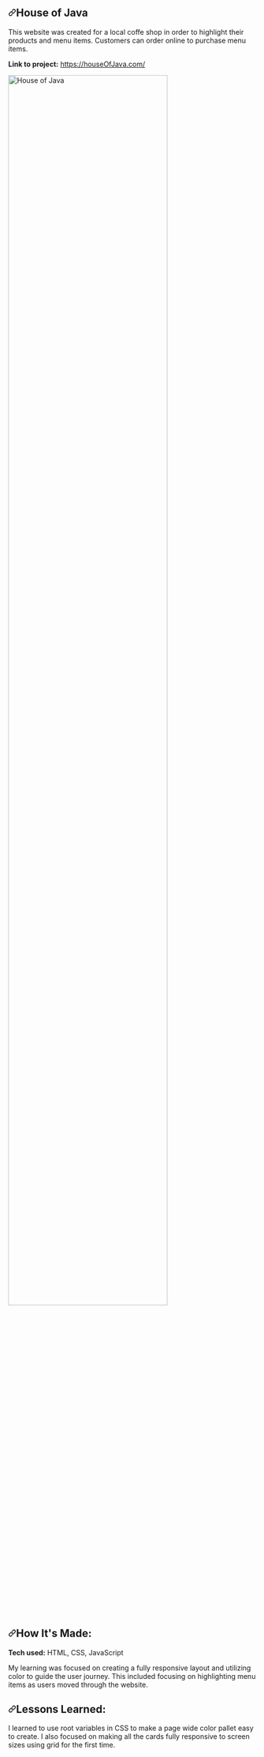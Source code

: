 <div data-target="readme-toc.content" class="Box-body px-5 pb-5">
            <article class="markdown-body entry-content container-lg" itemprop="text"><h1 dir="auto"><a id="user-content-house-of-java" class="anchor" aria-hidden="true" href="#house-of-java"><svg class="octicon octicon-link" viewBox="0 0 16 16" version="1.1" width="16" height="16" aria-hidden="true"><path fill-rule="evenodd" d="M7.775 3.275a.75.75 0 001.06 1.06l1.25-1.25a2 2 0 112.83 2.83l-2.5 2.5a2 2 0 01-2.83 0 .75.75 0 00-1.06 1.06 3.5 3.5 0 004.95 0l2.5-2.5a3.5 3.5 0 00-4.95-4.95l-1.25 1.25zm-4.69 9.64a2 2 0 010-2.83l2.5-2.5a2 2 0 012.83 0 .75.75 0 001.06-1.06 3.5 3.5 0 00-4.95 0l-2.5 2.5a3.5 3.5 0 004.95 4.95l1.25-1.25a.75.75 0 00-1.06-1.06l-1.25 1.25a2 2 0 01-2.83 0z"></path></svg></a>House of Java</h1>
<p dir="auto">This website was created for a local coffe shop in order to highlight their products and menu items. Customers can order online to purchase menu items.</p>
<p dir="auto"><strong>Link to project:</strong> <a href="https://cerulean-kataifi-c12b34.netlify.app" rel="nofollow">https://houseOfJava.com/</a></p>
<p dir="auto"><a target="_blank" rel="noopener noreferrer" href="https://github.com/linds0202/houseOfJava"><img src="https://media.giphy.com/media/SCzcQQVkQN3yIfQEvG/giphy.gif" width="80%" alt="House of Java" style="max-width: 80%;"></a></p>
<h2 dir="auto"><a id="user-content-how-its-made" class="anchor" aria-hidden="true" href="#how-its-made"><svg class="octicon octicon-link" viewBox="0 0 16 16" version="1.1" width="16" height="16" aria-hidden="true"><path fill-rule="evenodd" d="M7.775 3.275a.75.75 0 001.06 1.06l1.25-1.25a2 2 0 112.83 2.83l-2.5 2.5a2 2 0 01-2.83 0 .75.75 0 00-1.06 1.06 3.5 3.5 0 004.95 0l2.5-2.5a3.5 3.5 0 00-4.95-4.95l-1.25 1.25zm-4.69 9.64a2 2 0 010-2.83l2.5-2.5a2 2 0 012.83 0 .75.75 0 001.06-1.06 3.5 3.5 0 00-4.95 0l-2.5 2.5a3.5 3.5 0 004.95 4.95l1.25-1.25a.75.75 0 00-1.06-1.06l-1.25 1.25a2 2 0 01-2.83 0z"></path></svg></a>How It's Made:</h2>
<p dir="auto"><strong>Tech used:</strong> HTML, CSS, JavaScript</p>
<p dir="auto">My learning was focused on creating a fully responsive layout and utilizing color to guide the user journey. This included focusing on highlighting menu items as users moved through the website.</p>

<h2 dir="auto"><a id="user-content-lessons-learned" class="anchor" aria-hidden="true" href="#lessons-learned"><svg class="octicon octicon-link" viewBox="0 0 16 16" version="1.1" width="16" height="16" aria-hidden="true"><path fill-rule="evenodd" d="M7.775 3.275a.75.75 0 001.06 1.06l1.25-1.25a2 2 0 112.83 2.83l-2.5 2.5a2 2 0 01-2.83 0 .75.75 0 00-1.06 1.06 3.5 3.5 0 004.95 0l2.5-2.5a3.5 3.5 0 00-4.95-4.95l-1.25 1.25zm-4.69 9.64a2 2 0 010-2.83l2.5-2.5a2 2 0 012.83 0 .75.75 0 001.06-1.06 3.5 3.5 0 00-4.95 0l-2.5 2.5a3.5 3.5 0 004.95 4.95l1.25-1.25a.75.75 0 00-1.06-1.06l-1.25 1.25a2 2 0 01-2.83 0z"></path></svg></a>Lessons Learned:</h2>
<p dir="auto">I learned to use root variables in CSS to make a page wide color pallet easy to create. I also focused on making all the cards fully responsive to screen sizes using grid for the first time.</p>
